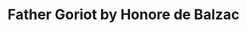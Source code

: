---
title: Father Goriot by Honore de Balzac
categories: [Fiction Literature,Fantasy Novel]
tags: [Novel,France,⭐⭐⭐⭐⭐⭐⭐⭐☆☆ 8/10]
---